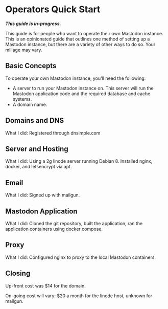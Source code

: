 # Operators Quick Start

_**This guide is in-progress.**_

This guide is for people who want to operate their own Mastodon instance. This is an opinionated guide that outlines one method of setting up a Mastodon instance, but there are a variety of other ways to do so. Your millage may vary.

## Basic Concepts

To operate your own Mastodon instance, you'll need the following:

* A server to run your Mastodon instance on. This server will run the Mastodon application code and the required database and cache systems.
* A domain name.

## Domains and DNS

What I did: Registered through dnsimple.com

## Server and Hosting

What I did: Using a 2g linode server running Debian 8. Installed nginx, docker, and letsencrypt via apt.

## Email

What I did: Signed up with mailgun.

## Mastodon Application

What I did: Cloned the git repository, built the application, ran the application containers using docker compose.

## Proxy

What I did: Configured nginx to proxy to the local Mastodon containers.

## Closing

Up-front cost was $14 for the domain.

On-going cost will vary: $20 a month for the linode host, unknown for mailgun.



